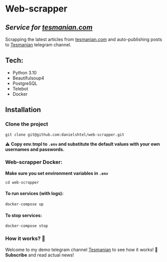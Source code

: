 # Web-scrapper

## _Service for [tesmanian.com](https://www.tesmanian.com/)_

Scrapping the latest articles from [tesmanian.com](https://www.tesmanian.com/blogs/tesmanian-blog) and auto-publishing
posts
to [Tesmanian](https://t.me/tesmanian) telegram channel.

## Tech:

- Python 3.10
- Beautifulsoup4
- PostgreSQL
- Telebot
- Docker

## Installation

### Clone the project

```shell
git clone git@github.com:danielshtel/web-scrapper.git
```

⚠️ **Copy env.tmpl to `.env` and substitute the default values with your own usernames and passwords.**

### Web-scrapper Docker:

**Make sure you set environment variables in `.env`**

```shell
cd web-scrapper
```

#### To run services (with logs):

```shell
docker-compose up
```

#### To stop services:

```shell
docker-compose stop
```

### How it works? 🤔

Welcome to my demo telegram channel [Tesmanian](https://t.me/tesmanian) to see how it works! 🎇\
**Subscribe** and read actual news! 

